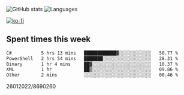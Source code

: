 ![GitHub stats](https://github-readme-stats.vercel.app/api?username=emipa606&theme=github_dark&show_icons=true) 
![Languages](https://github-readme-stats.vercel.app/api/top-langs/?username=emipa606&theme=github_dark&layout=compact)

[![ko-fi](https://ko-fi.com/img/githubbutton_sm.svg)](https://ko-fi.com/G2G55DDYD)

## Spent times this week
<!--START_SECTION:waka-->

```txt
C#           5 hrs 13 mins   ████████████▓░░░░░░░░░░░░   50.77 %
PowerShell   2 hrs 54 mins   ███████░░░░░░░░░░░░░░░░░░   28.31 %
Binary       1 hr 4 mins     ██▓░░░░░░░░░░░░░░░░░░░░░░   10.37 %
XML          1 hr            ██▒░░░░░░░░░░░░░░░░░░░░░░   09.86 %
Other        2 mins          ░░░░░░░░░░░░░░░░░░░░░░░░░   00.46 %
```

<!--END_SECTION:waka-->


26012022/8690260
